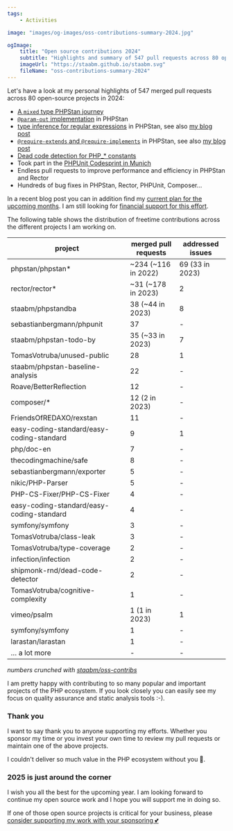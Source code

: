 ```yaml
---
tags:
    - Activities

image: "images/og-images/oss-contributions-summary-2024.jpg"

ogImage:
    title: "Open source contributions 2024"
    subtitle: "Highlights and summary of 547 pull requests across 80 open-source projects"
    imageUrl: "https://staabm.github.io/staabm.svg"
    fileName: "oss-contributions-summary-2024"
---
```


Let's have a look at my personal highlights of 547 merged pull requests across 80 open-source projects in 2024:
- [A `mixed` type PHPStan journey](https://staabm.github.io/2024/11/26/phpstan-mixed-types.html)
- [`@param-out` implementation](https://phpstan.org/blog/phpstan-1-9-0-with-phpdoc-asserts-list-type#parameter-type-assigned-by-reference) in PHPStan
- [type inference for regular expressions](https://phpstan.org/blog/phpstan-1-12-road-to-phpstan-2-0#general-availability-of-precise-type-inference-for-regular-expressions) in PHPStan, see also [my blog post](https://staabm.github.io/2024/07/05/array-shapes-for-preg-match-matches.html)
- [`@require-extends` and `@require-implements`](https://phpstan.org/writing-php-code/phpdocs-basics#enforcing-class-inheritance-for-interfaces-and-traits) in PHPStan, see also [my blog post](https://staabm.github.io/2024/01/15/phpstan-require-extends-implements.html)
- [Dead code detection for PHP_* constants](https://staabm.github.io/2024/11/14/phpstan-php-version-narrowing.html)
- Took part in the [PHPUnit Codesprint in Munich](https://staabm.github.io/2024/10/19/phpunit-codesprint-munich.html)
- Endless pull requests to improve performance and efficiency in PHPStan and Rector
- Hundreds of bug fixes in PHPStan, Rector, PHPUnit, Composer…

In a recent blog post you can in addition find my [current plan for the upcoming months](https://staabm.github.io/2024/11/28/phpstan-php-version-in-scope.html).
I am still looking for [financial support for this effort](https://github.com/sponsors/staabm).

The following table shows the distribution of freetime contributions across the different projects I am working on.

| project                                   | merged pull requests  | addressed issues   |
|-------------------------------------------|-----------------------|--------------------|
| phpstan/phpstan*                          | ~234   (~116 in 2022) | 69    (33 in 2023) |
| rector/rector*                            | ~31   (~178 in 2023)  | 2                  |
| staabm/phpstandba                         | 38  (~44 in 2023)     | 8                  |
| sebastianbergmann/phpunit                 | 37                    | -                  |
| staabm/phpstan-todo-by                    | 35  (~33 in 2023)     | 7                  |
| TomasVotruba/unused-public                | 28                    | 1                  |
| staabm/phpstan-baseline-analysis          | 22                    | -                  |
| Roave/BetterReflection                    | 12                    | -                  |
| composer/*                                | 12   (2 in 2023)      | -                  |
| FriendsOfREDAXO/rexstan                   | 11                    | -                  |
| easy-coding-standard/easy-coding-standard | 9                     | 1                  |
| php/doc-en                                | 7                     | -                  |
| thecodingmachine/safe                     | 8                     | -                  |
| sebastianbergmann/exporter                | 5                     | -                  |
| nikic/PHP-Parser                          | 5                     | -                  |
| PHP-CS-Fixer/PHP-CS-Fixer                 | 4                     | -                  |
| easy-coding-standard/easy-coding-standard | 4                     | -                  |
| symfony/symfony                           | 3                     | -                  |
| TomasVotruba/class-leak                   | 3                     | -                  |
| TomasVotruba/type-coverage                | 2                     | -                  |
| infection/infection                       | 2                     | -                  |
| shipmonk-rnd/dead-code-detector           | 2                     | -                  |
| TomasVotruba/cognitive-complexity         | 1                     | -                  |
| vimeo/psalm                               | 1 (1 in 2023)         | 1                  |
| symfony/symfony                           | 1                     | -                  |
| larastan/larastan                         | 1                     | -                  |
| … a lot more                              | -                     | -                  |

_numbers crunched with [staabm/oss-contribs](https://github.com/staabm/oss-contribs)_

I am pretty happy with contributing to so many popular and important projects of the PHP ecosystem.
If you look closely you can easily see my focus on quality assurance and static analysis tools :-).

### Thank you

I want to say thank you to anyone supporting my efforts.
Whether you sponsor my time or you invest your own time to review my pull requests or maintain one of the above projects.

I couldn't deliver so much value in the PHP ecosystem without you 🥰.

### 2025 is just around the corner

I wish you all the best for the upcoming year. I am looking forward to continue my open source work and I hope you will support me in doing so.

If one of those open source projects is critical for your business, please [consider supporting my work with your sponsoring 💕](https://github.com/sponsors/staabm)

